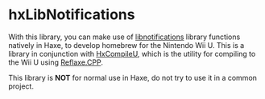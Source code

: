 # hxLibNotifications
With this library, you can make use of [libnotifications](https://github.com/wiiu-env/libnotifications) library functions natively in Haxe, to develop homebrew for the Nintendo Wii U. This is a library in conjunction with [HxCompileU](https://github.com/Slushi-Github/hxCompileU), which is the utility for compiling to the Wii U using [Reflaxe.CPP](https://github.com/SomeRanDev/reflaxe.CPP).


This library is **NOT** for normal use in Haxe, do not try to use it in a common project.

